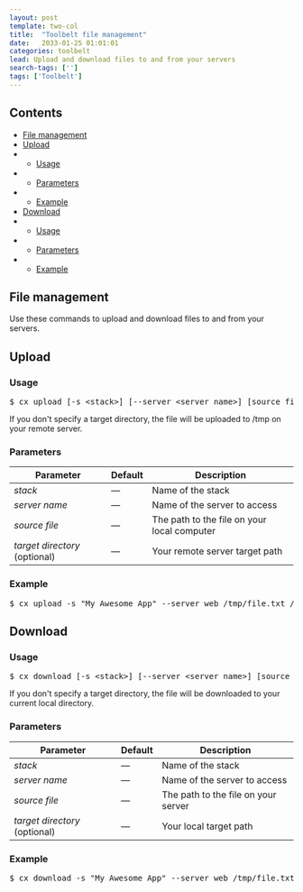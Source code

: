 ```yaml
---
layout: post
template: two-col
title:  "Toolbelt file management"
date:   2033-01-25 01:01:01
categories: toolbelt
lead: Upload and download files to and from your servers
search-tags: ['']
tags: ['Toolbelt']
---
```


<h2>Contents</h2>
<ul class="page-toc">
    <li><a href="#about">File management</a></li>
    <li><a href="#upload">Upload</a></li>
            <li>
                <ul>
                <li><a href="#usage">Usage</a></li>
                </ul>
            </li>
            <li>
                <ul>
                <li><a href="#params">Parameters</a></li>
                </ul>
            </li>
            <li>
                <ul>
                <li><a href="#example">Example</a></li>
                </ul>
            </li>
    <li><a href="#download">Download</a></li>
            <li>
                <ul>
                <li><a href="#usage2">Usage</a></li>
                </ul>
            </li>
            <li>
                <ul>
                <li><a href="#params2">Parameters</a></li>
                </ul>
            </li>
            <li>
                <ul>
                <li><a href="#example2">Example</a></li>
                </ul>
            </li>
</ul>

<h2 id="about">File management</h2>
Use these commands to upload and download files to and from your servers.

<h2 id="upload">Upload</h2>

<h3 id="usage">Usage</h3>

<pre class="prettyprint">
$ cx upload [-s &lt;stack&gt;] [--server &lt;server name&gt;] [source file] [target directory]
</pre>

If you don't specify a target directory, the file will be uploaded to /tmp on your remote server.

<h3 id="params">Parameters</h3>

<table class='table table-bordered table-striped table-small'>
    <thead>
        <tr>
            <th align="center">Parameter</th>
            <th align="center">Default</th>
            <th align="center">Description</th>
        </tr>
    </thead>
    <tbody>
        <tr>
            <td><i>stack</i></td>
            <td>&mdash;</td>
            <td>Name of the stack</td>
        </tr>
        <tr>
            <td><i>server name</i></td>
            <td>&mdash;</td>
            <td>Name of the server to access</td>
        </tr>
        <tr>
            <td><i>source file</i></td>
            <td>&mdash;</td>
            <td>The path to the file on your local computer</td>
        </tr>
       <tr>
            <td><i>target directory</i> (optional)</td>
            <td>&mdash;</td>
            <td>Your remote server target path</td>
        </tr>
    </tbody>
</table>

<h3 id="example">Example</h3>

<pre class="prettyprint">
$ cx upload -s "My Awesome App" --server web /tmp/file.txt /tmp/file.txt
</pre>

<h2 id="download">Download</h2>

<h3 id="usage2">Usage</h3>

<pre class="prettyprint">
$ cx download [-s &lt;stack&gt;] [--server &lt;server name&gt;] [source file] [target directory]
</pre>

If you don't specify a target directory, the file will be downloaded to your current local directory.

<h3 id="params2">Parameters</h3>

<table class='table table-bordered table-striped table-small'>
    <thead>
        <tr>
            <th align="center">Parameter</th>
            <th align="center">Default</th>
            <th align="center">Description</th>
        </tr>
    </thead>
    <tbody>
        <tr>
            <td><i>stack</i></td>
            <td>&mdash;</td>
            <td>Name of the stack</td>
        </tr>
        <tr>
            <td><i>server name</i></td>
            <td>&mdash;</td>
            <td>Name of the server to access</td>
        </tr>
        <tr>
            <td><i>source file</i></td>
            <td>&mdash;</td>
            <td>The path to the file on your server</td>
        </tr>
       <tr>
            <td><i>target directory</i> (optional)</td>
            <td>&mdash;</td>
            <td>Your local target path</td>
        </tr>
    </tbody>
</table>

<h3 id="example2">Example</h3>

<pre class="prettyprint">
$ cx download -s "My Awesome App" --server web /tmp/file.txt /tmp/file.txt
</pre>
